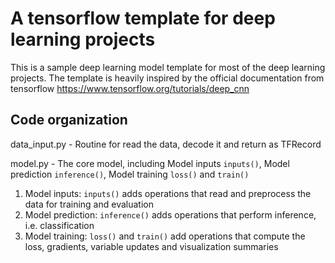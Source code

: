 # A tensorflow template for deep learning projects

This is a sample deep learning model template for most of the deep learning projects.
The template is heavily inspired by the official documentation from tensorflow https://www.tensorflow.org/tutorials/deep_cnn

## Code organization
data_input.py - Routine for read the data, decode it and return as TFRecord

model.py - The core model, including Model inputs `inputs()`, Model prediction `inference()`, Model training `loss()` and `train()`

1. Model inputs:
    `inputs()` adds operations that read and preprocess the data for training and evaluation
2. Model prediction:
    `inference()` adds operations that perform inference, i.e. classification
3. Model training:
    `loss()` and `train()` add operations that compute the loss, gradients, variable updates and visualization summaries

